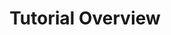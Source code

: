 ---
layout: tutorial_overview
title: Tutorial Overview
menu_title: Tutorial Overview
description: Tutorial Overview
lang: en
weight: 10
ref: tut-10
---